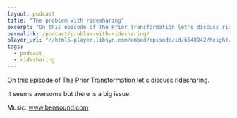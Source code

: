 ```yaml
---
layout: podcast
title: "The problem with ridesharing"
excerpt: "On this episode of The Prior Transformation let's discuss ridesharing. It seems awesome but there is a big issue."
permalink: /podcast/problem-with-ridesharing/
player_url: "//html5-player.libsyn.com/embed/episode/id/6540942/height/90/theme/custom/autoplay/no/autonext/no/thumbnail/yes/preload/no/no_addthis/no/direction/backward/render-playlist/no/custom-color/87A93A/"
tags:
  - podcast
  - ridesharing
---
```


On this episode of The Prior Transformation let's discuss ridesharing.

It seems awesome but there is a big issue.

Music: www.bensound.com